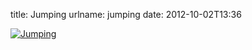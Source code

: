 title: Jumping
urlname: jumping
date: 2012-10-02T13:36

[![Jumping](https://dl.dropboxusercontent.com/s/t6eblgrhjitvofu/20121002-jumping.jpg)](http://instagram.com/p/QSkvWtrlzD/)